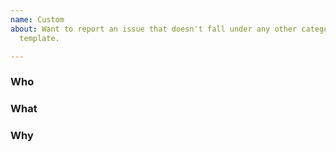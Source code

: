 ```yaml
---
name: Custom
about: Want to report an issue that doesn't fall under any other category? Use this
  template.

---
```


<!--
Hello Gitcoiner!

Please use the template below for issue ideas or bugs found within Gitcoin.
If it is general support you need, reach out to us at
gitcoin.co/slack

Provide a general summary of the issue in the title above and use relevant fields below to define the problem.

-->
### Who

### What 

### Why
